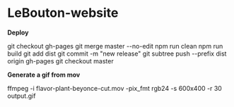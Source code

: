 # LeBouton-website


**Deploy**

git checkout gh-pages
git merge master --no-edit
npm run clean
npm run build
git add dist
git commit -m "new release"
git subtree push --prefix dist origin gh-pages
git checkout master

**Generate a gif from mov**

ffmpeg -i flavor-plant-beyonce-cut.mov -pix_fmt rgb24 -s 600x400 -r 30  output.gif